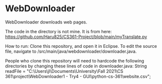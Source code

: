 # WebDownloader
WebDownloader downloads web pages.

The code in the directory is not mine. It is from here: https://github.com/Haru825/CS361-Project/blob/main/myTranslate.py

How to run:
Clone this repository, and open it in Eclipse.
To edit the source file, navigate to /src/main/java/webdownloader/downloader.java.

People who clone this repository will need to hardcode the following directories by changing these lines of code in downloader.java:
			String readFile = "C:\\Users\\jl\\Documents\\University\\Fall 2021\\CS 361\\project\\WebDownloader1 - Try4 - GUI\\python-cs-361\\website.csv";

